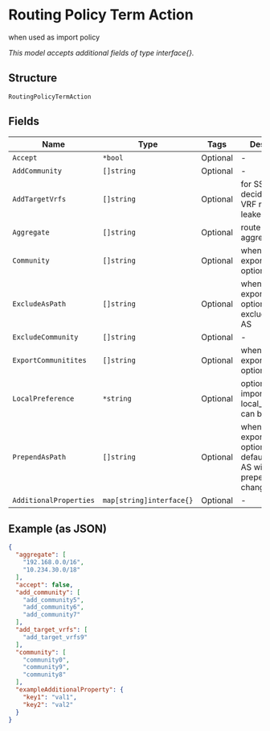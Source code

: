 
# Routing Policy Term Action

when used as import policy

*This model accepts additional fields of type interface{}.*

## Structure

`RoutingPolicyTermAction`

## Fields

| Name | Type | Tags | Description |
|  --- | --- | --- | --- |
| `Accept` | `*bool` | Optional | - |
| `AddCommunity` | `[]string` | Optional | - |
| `AddTargetVrfs` | `[]string` | Optional | for SSR, hub decides how VRF routes are leaked on spoke |
| `Aggregate` | `[]string` | Optional | route aggregation |
| `Community` | `[]string` | Optional | when used as export policy, optional |
| `ExcludeAsPath` | `[]string` | Optional | when used as export policy, optional. To exclude certain AS |
| `ExcludeCommunity` | `[]string` | Optional | - |
| `ExportCommunitites` | `[]string` | Optional | when used as export policy, optional |
| `LocalPreference` | `*string` | Optional | optional, for an import policy, local_preference can be changed |
| `PrependAsPath` | `[]string` | Optional | when used as export policy, optional. By default, the local AS will be prepended, to change it |
| `AdditionalProperties` | `map[string]interface{}` | Optional | - |

## Example (as JSON)

```json
{
  "aggregate": [
    "192.168.0.0/16",
    "10.234.30.0/18"
  ],
  "accept": false,
  "add_community": [
    "add_community5",
    "add_community6",
    "add_community7"
  ],
  "add_target_vrfs": [
    "add_target_vrfs9"
  ],
  "community": [
    "community0",
    "community9",
    "community8"
  ],
  "exampleAdditionalProperty": {
    "key1": "val1",
    "key2": "val2"
  }
}
```

